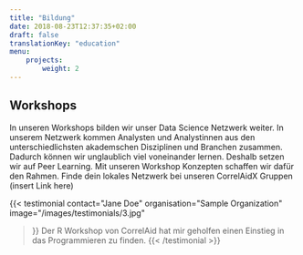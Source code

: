 ```yaml
---
title: "Bildung"
date: 2018-08-23T12:37:35+02:00
draft: false
translationKey: "education"
menu: 
    projects:
        weight: 2
---
```


## Workshops

In unseren Workshops bilden wir unser Data Science Netzwerk weiter. In unserem Netzwerk kommen Analysten und Analystinnen aus den unterschiedlichsten akademschen Disziplinen und Branchen zusammen. Dadurch können wir unglaublich viel voneinander lernen. Deshalb setzen wir auf Peer Learning. Mit unseren Workshop Konzepten schaffen wir dafür den Rahmen. Finde dein lokales Netzwerk bei unseren CorrelAidX Gruppen (insert Link here)


{{< testimonial 
    contact="Jane Doe"
    organisation="Sample Organization"
    image="/images/testimonials/3.jpg"
>}}
    Der R Workshop von CorrelAid hat mir geholfen einen Einstieg in das Programmieren zu finden.
{{< /testimonial >}}
